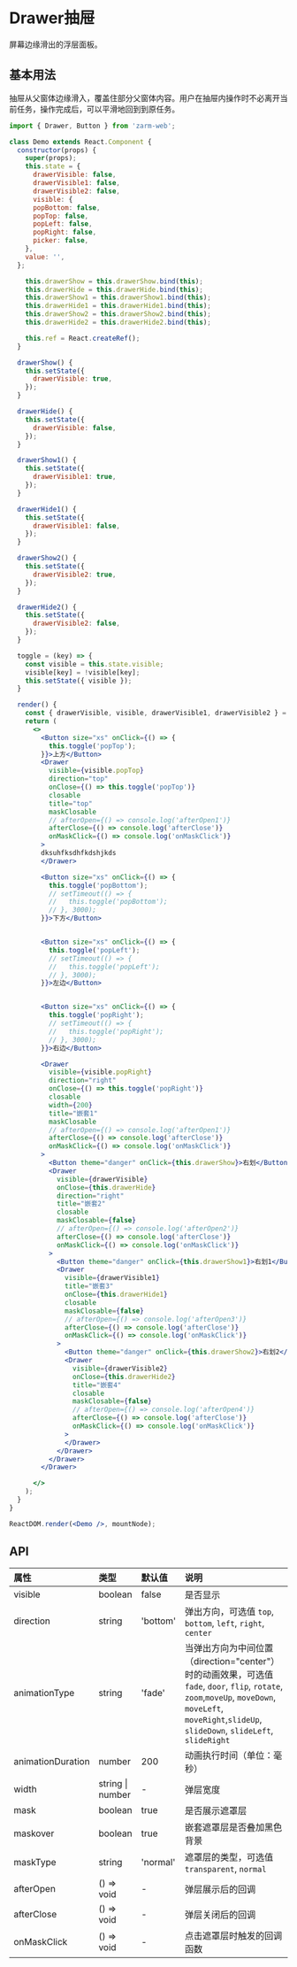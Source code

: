 <!--
 * @Description: In User Settings Edit
 * @Author: your name
 * @Date: 2019-09-17 10:45:04
 * @LastEditTime: 2019-09-26 18:45:00
 * @LastEditors: Please set LastEditors
 -->
# Drawer抽屉
屏幕边缘滑出的浮层面板。

## 基本用法
抽屉从父窗体边缘滑入，覆盖住部分父窗体内容。用户在抽屉内操作时不必离开当前任务，操作完成后，可以平滑地回到到原任务。

```jsx
import { Drawer, Button } from 'zarm-web';

class Demo extends React.Component {
  constructor(props) {
    super(props);
    this.state = {
      drawerVisible: false,
      drawerVisible1: false,
      drawerVisible2: false,
      visible: {
      popBottom: false,
      popTop: false,
      popLeft: false,
      popRight: false,
      picker: false,
    },
    value: '',
  };

    this.drawerShow = this.drawerShow.bind(this);
    this.drawerHide = this.drawerHide.bind(this);
    this.drawerShow1 = this.drawerShow1.bind(this);
    this.drawerHide1 = this.drawerHide1.bind(this);
    this.drawerShow2 = this.drawerShow2.bind(this);
    this.drawerHide2 = this.drawerHide2.bind(this);

    this.ref = React.createRef();
  }

  drawerShow() {
    this.setState({
      drawerVisible: true,
    });
  }

  drawerHide() {
    this.setState({
      drawerVisible: false,
    });
  }

  drawerShow1() {
    this.setState({
      drawerVisible1: true,
    });
  }

  drawerHide1() {
    this.setState({
      drawerVisible1: false,
    });
  }

  drawerShow2() {
    this.setState({
      drawerVisible2: true,
    });
  }

  drawerHide2() {
    this.setState({
      drawerVisible2: false,
    });
  }

  toggle = (key) => {
    const visible = this.state.visible;
    visible[key] = !visible[key];
    this.setState({ visible });
  }

  render() {
    const { drawerVisible, visible, drawerVisible1, drawerVisible2 } = this.state;
    return (
      <>
        <Button size="xs" onClick={() => {
          this.toggle('popTop');
        }}>上方</Button>
        <Drawer
          visible={visible.popTop}
          direction="top"
          onClose={() => this.toggle('popTop')}
          closable
          title="top"
          maskClosable
          // afterOpen={() => console.log('afterOpen1')}
          afterClose={() => console.log('afterClose')}
          onMaskClick={() => console.log('onMaskClick')}
        >
        dksuhfksdhfkdshjkds
        </Drawer>

        <Button size="xs" onClick={() => {
          this.toggle('popBottom');
          // setTimeout(() => {
          //   this.toggle('popBottom');
          // }, 3000);
        }}>下方</Button>


        <Button size="xs" onClick={() => {
          this.toggle('popLeft');
          // setTimeout(() => {
          //   this.toggle('popLeft');
          // }, 3000);
        }}>左边</Button>


        <Button size="xs" onClick={() => {
          this.toggle('popRight');
          // setTimeout(() => {
          //   this.toggle('popRight');
          // }, 3000);
        }}>右边</Button>

        <Drawer
          visible={visible.popRight}
          direction="right"
          onClose={() => this.toggle('popRight')}
          closable
          width={200}
          title="嵌套1"
          maskClosable
          // afterOpen={() => console.log('afterOpen1')}
          afterClose={() => console.log('afterClose')}
          onMaskClick={() => console.log('onMaskClick')}
        >
          <Button theme="danger" onClick={this.drawerShow}>右划</Button>
          <Drawer
            visible={drawerVisible}
            onClose={this.drawerHide}
            direction="right"
            title="嵌套2"
            closable
            maskClosable={false}
            // afterOpen={() => console.log('afterOpen2')}
            afterClose={() => console.log('afterClose')}
            onMaskClick={() => console.log('onMaskClick')}
          >
            <Button theme="danger" onClick={this.drawerShow1}>右划1</Button>
            <Drawer
              visible={drawerVisible1}
              title="嵌套3"
              onClose={this.drawerHide1}
              closable
              maskClosable={false}
              // afterOpen={() => console.log('afterOpen3')}
              afterClose={() => console.log('afterClose')}
              onMaskClick={() => console.log('onMaskClick')}
            >
              <Button theme="danger" onClick={this.drawerShow2}>右划2</Button>
              <Drawer
                visible={drawerVisible2}
                onClose={this.drawerHide2}
                title="嵌套4"
                closable
                maskClosable={false}
                // afterOpen={() => console.log('afterOpen4')}
                afterClose={() => console.log('afterClose')}
                onMaskClick={() => console.log('onMaskClick')}
              >
              </Drawer>
            </Drawer>
          </Drawer>
        </Drawer>

      </>
    );
  }
}

ReactDOM.render(<Demo />, mountNode);
```

## API

| 属性 | 类型 | 默认值 | 说明 |
| :--- | :--- | :--- | :--- |
| visible | boolean | false | 是否显示 |
| direction | string | 'bottom' | 弹出方向，可选值 `top`, `bottom`, `left`, `right`, `center` |
| animationType | string | 'fade' | 当弹出方向为中间位置（direction="center"）时的动画效果，可选值 `fade`, `door`, `flip`, `rotate`, `zoom`,`moveUp`, `moveDown`, `moveLeft`, `moveRight`,`slideUp`, `slideDown`, `slideLeft`, `slideRight` |
| animationDuration | number | 200 | 动画执行时间（单位：毫秒） |
| width | string &#124; number | - | 弹层宽度 |
| mask | boolean | true | 是否展示遮罩层 |
| maskover | boolean | true | 嵌套遮罩层是否叠加黑色背景 |
| maskType | string | 'normal' | 遮罩层的类型，可选值 `transparent`, `normal` |
| afterOpen | () => void | - | 弹层展示后的回调 |
| afterClose | () => void | - | 弹层关闭后的回调 |
| onMaskClick | () => void | - | 点击遮罩层时触发的回调函数 |



